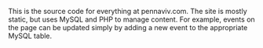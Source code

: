 This is the source code for everything at pennaviv.com. The site is mostly static, but uses MySQL and PHP to manage content. For example, events on the page can be updated simply by adding a new event to the appropriate MySQL table.